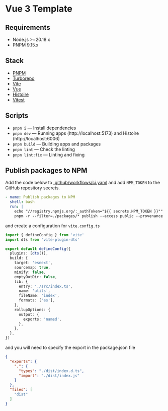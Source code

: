 # Vue 3 Template

## Requirements

- Node.js >=20.18.x
- PNPM 9.15.x

## Stack

- [PNPM](https://pnpm.io)
- [Turborepo](https://turbo.build/repo/docs)
- [Vite](https://vite.dev)
- [Vue](https://vuejs.org)
- [Histoire](https://histoire.dev)
- [Vitest](https://vitest.dev)

## Scripts

- `pnpm i` — Install dependencies
- `pnpm dev` — Running apps (http://localhost:5173) and Histoire (http://localhost:6006)
- `pnpm build` — Building apps and packages
- `pnpm lint` — Check the linting
- `pnpm lint:fix` — Linting and fixing

## Publish packages to NPM

Add the code below to [.github/workflows/ci.yaml](.github/workflows/ci.yaml) and add `NPM_TOKEN` to the GitHub repository secrets.

```yaml
- name: Publish packages to NPM
  shell: bash
  run: |
    echo "//registry.npmjs.org/:_authToken="${{ secrets.NPM_TOKEN }}"" > ~/.npmrc
    pnpm -r --filter=./packages/* publish --access public --provenance
```

and create a configuration for `vite.config.ts`

```ts
import { defineConfig } from 'vite'
import dts from 'vite-plugin-dts'

export default defineConfig({
  plugins: [dts()],
  build: {
    target: 'esnext',
    sourcemap: true,
    minify: false,
    emptyOutDir: false,
    lib: {
      entry: './src/index.ts',
      name: 'utils',
      fileName: 'index',
      formats: ['es'],
    },
    rollupOptions: {
      output: {
        exports: 'named',
      },
    },
  },
})
```

and you will need to specify the export in the package.json file

```json
{
  "exports": {
    ".": {
      "types": "./dist/index.d.ts",
      "import": "./dist/index.js"
    }
  },
  "files": [
    "dist"
  ]
}
```
